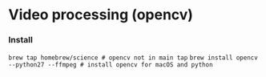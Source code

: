 # Video processing (opencv)


### Install

`brew tap homebrew/science # opencv not in main tap`
`brew install opencv --python27 --ffmpeg # install opencv for macOS and python`
